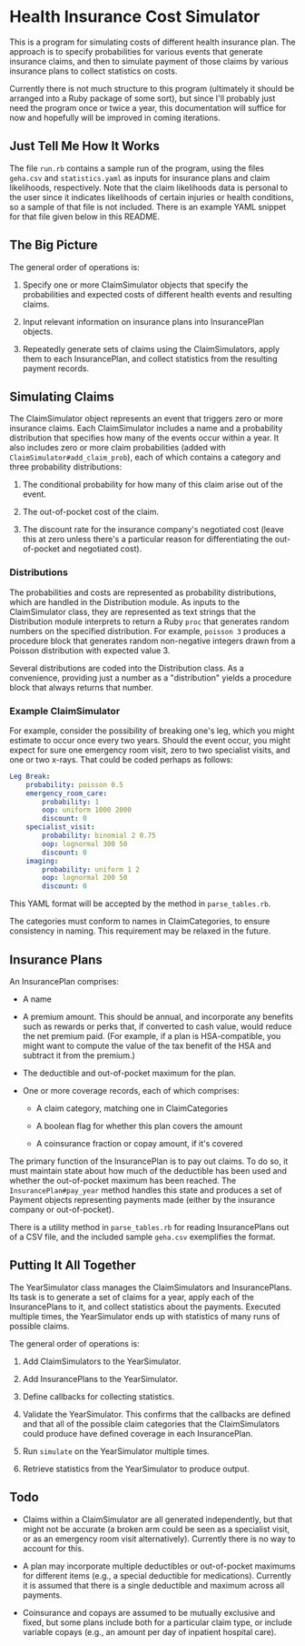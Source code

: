 # Health Insurance Cost Simulator

This is a program for simulating costs of different health insurance plan. The
approach is to specify probabilities for various events that generate insurance
claims, and then to simulate payment of those claims by various insurance plans
to collect statistics on costs.

Currently there is not much structure to this program (ultimately it should be
arranged into a Ruby package of some sort), but since I'll probably just need
the program once or twice a year, this documentation will suffice for now and
hopefully will be improved in coming iterations.


## Just Tell Me How It Works

The file `run.rb` contains a sample run of the program, using the files
`geha.csv` and `statistics.yaml` as inputs for insurance plans and claim
likelihoods, respectively. Note that the claim likelihoods data is personal to
the user since it indicates likelihoods of certain injuries or health
conditions, so a sample of that file is not included. There is an example YAML
snippet for that file given below in this README.


## The Big Picture

The general order of operations is:

1. Specify one or more ClaimSimulator objects that specify the probabilities and
   expected costs of different health events and resulting claims.

2. Input relevant information on insurance plans into InsurancePlan objects.

3. Repeatedly generate sets of claims using the ClaimSimulators, apply them to
   each InsurancePlan, and collect statistics from the resulting payment
   records.

## Simulating Claims

The ClaimSimulator object represents an event that triggers zero or more
insurance claims. Each ClaimSimulator includes a name and a probability
distribution that specifies how many of the events occur within a year. It also
includes zero or more claim probabilities (added with
`ClaimSimulator#add_claim_prob`), each of which contains a category and three
probability distributions:

1. The conditional probability for how many of this claim arise out of the
   event.

2. The out-of-pocket cost of the claim.

3. The discount rate for the insurance company's negotiated cost (leave this at
   zero unless there's a particular reason for differentiating the out-of-pocket
   and negotiated cost).

### Distributions

The probabilities and costs are represented as probability distributions, which
are handled in the Distribution module. As inputs to the ClaimSimulator class,
they are represented as text strings that the Distribution module interprets to
return a Ruby `proc` that generates random numbers on the specified
distribution. For example, `poisson 3` produces a procedure block that generates
random non-negative integers drawn from a Poisson distribution with expected
value 3.

Several distributions are coded into the Distribution class. As a convenience,
providing just a number as a "distribution" yields a procedure block that always
returns that number.

### Example ClaimSimulator

For example, consider the possibility of breaking one's leg, which you might
estimate to occur once every two years. Should the event occur, you might expect
for sure one emergency room visit, zero to two specialist visits, and one or two
x-rays. That could be coded perhaps as follows:

```yaml
Leg Break:
    probability: poisson 0.5
    emergency_room_care:
        probability: 1
        oop: uniform 1000 2000
        discount: 0
    specialist_visit:
        probability: binomial 2 0.75
        oop: lognormal 300 50
        discount: 0
    imaging:
        probability: uniform 1 2
        oop: lognormal 200 50
        discount: 0
```

This YAML format will be accepted by the method in `parse_tables.rb`.

The categories must conform to names in ClaimCategories, to ensure consistency
in naming. This requirement may be relaxed in the future.

## Insurance Plans

An InsurancePlan comprises:

- A name

- A premium amount. This should be annual, and incorporate any benefits such as
  rewards or perks that, if converted to cash value, would reduce the net
  premium paid. (For example, if a plan is HSA-compatible, you might want to
  compute the value of the tax benefit of the HSA and subtract it from the
  premium.)

- The deductible and out-of-pocket maximum for the plan.

- One or more coverage records, each of which comprises:

  - A claim category, matching one in ClaimCategories

  - A boolean flag for whether this plan covers the amount

  - A coinsurance fraction or copay amount, if it's covered

The primary function of the InsurancePlan is to pay out claims. To do so, it
must maintain state about how much of the deductible has been used and whether
the out-of-pocket maximum has been reached. The `InsurancePlan#pay_year` method
handles this state and produces a set of Payment objects representing payments
made (either by the insurance company or out-of-pocket).

There is a utility method in `parse_tables.rb` for reading InsurancePlans out of
a CSV file, and the included sample `geha.csv` exemplifies the format.

## Putting It All Together

The YearSimulator class manages the ClaimSimulators and InsurancePlans. Its task
is to generate a set of claims for a year, apply each of the InsurancePlans to
it, and collect statistics about the payments. Executed multiple times, the
YearSimulator ends up with statistics of many runs of possible claims.

The general order of operations is:

1. Add ClaimSimulators to the YearSimulator.

2. Add InsurancePlans to the YearSimulator.

3. Define callbacks for collecting statistics.

4. Validate the YearSimulator. This confirms that the callbacks are defined and
   that all of the possible claim categories that the ClaimSimulators could
   produce have defined coverage in each InsurancePlan.

5. Run `simulate` on the YearSimulator multiple times.

6. Retrieve statistics from the YearSimulator to produce output.

## Todo

- Claims within a ClaimSimulator are all generated independently, but that might
  not be accurate (a broken arm could be seen as a specialist visit, or as an
  emergency room visit alternatively). Currently there is no way to account for
  this.

- A plan may incorporate multiple deductibles or out-of-pocket maximums for
  different items (e.g., a special deductible for medications). Currently it is
  assumed that there is a single deductible and maximum across all payments.

- Coinsurance and copays are assumed to be mutually exclusive and fixed, but
  some plans include both for a particular claim type, or include variable
  copays (e.g., an amount per day of inpatient hospital care).


